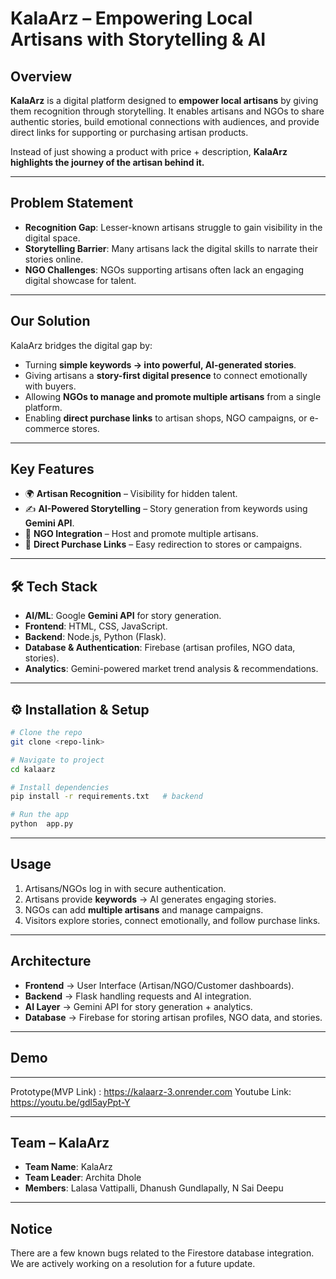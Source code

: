# KalaArz – Empowering Local Artisans with Storytelling & AI  

## Overview  
**KalaArz** is a digital platform designed to **empower local artisans** by giving them recognition through storytelling. It enables artisans and NGOs to share authentic stories, build emotional connections with audiences, and provide direct links for supporting or purchasing artisan products.  

Instead of just showing a product with price + description, **KalaArz highlights the journey of the artisan behind it.**  

---

##  Problem Statement  
- **Recognition Gap**: Lesser-known artisans struggle to gain visibility in the digital space.  
- **Storytelling Barrier**: Many artisans lack the digital skills to narrate their stories online.  
- **NGO Challenges**: NGOs supporting artisans often lack an engaging digital showcase for talent.  

---

## Our Solution  
KalaArz bridges the digital gap by:  
- Turning **simple keywords → into powerful, AI-generated stories**.  
- Giving artisans a **story-first digital presence** to connect emotionally with buyers.  
- Allowing **NGOs to manage and promote multiple artisans** from a single platform.  
- Enabling **direct purchase links** to artisan shops, NGO campaigns, or e-commerce stores.  

---

##  Key Features  
- 🌍 **Artisan Recognition** – Visibility for hidden talent.  
- ✍️ **AI-Powered Storytelling** – Story generation from keywords using **Gemini API**.  
- 🤝 **NGO Integration** – Host and promote multiple artisans.  
- 🛒 **Direct Purchase Links** – Easy redirection to stores or campaigns.  
  

---

## 🛠️ Tech Stack  
- **AI/ML**: Google **Gemini API** for story generation.  
- **Frontend**: HTML, CSS, JavaScript.  
- **Backend**: Node.js, Python (Flask).  
- **Database & Authentication**: Firebase (artisan profiles, NGO data, stories).  
- **Analytics**: Gemini-powered market trend analysis & recommendations.  

---

## ⚙️ Installation & Setup  
```bash
# Clone the repo
git clone <repo-link>

# Navigate to project
cd kalaarz

# Install dependencies
pip install -r requirements.txt   # backend

# Run the app
python  app.py             
```

---

## Usage  
1. Artisans/NGOs log in with secure authentication.  
2. Artisans provide **keywords** → AI generates engaging stories.  
3. NGOs can add **multiple artisans** and manage campaigns.  
4. Visitors explore stories, connect emotionally, and follow purchase links.  

---

## Architecture  
- **Frontend** → User Interface (Artisan/NGO/Customer dashboards).  
- **Backend** → Flask handling requests and AI integration.  
- **AI Layer** → Gemini API for story generation + analytics.  
- **Database** → Firebase for storing artisan profiles, NGO data, and stories.  

---

## Demo  
---
Prototype(MVP Link) : https://kalaarz-3.onrender.com
Youtube Link: https://youtu.be/gdl5ayPpt-Y
  
--- 

## Team – KalaArz  
- **Team Name**: KalaArz  
- **Team Leader**: Archita Dhole  
- **Members**: Lalasa Vattipalli, Dhanush Gundlapally, N Sai Deepu 

---
## Notice
There are a few known bugs related to the Firestore database integration. We are actively working on a resolution for a future update.

 
